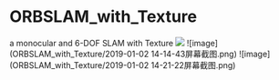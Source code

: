 # ORBSLAM_with_Texture
a monocular and 6-DOF SLAM with Texture
![](http://github.com/ORBSLAM_with_Texture/2019-01-02-13-53-37屏幕截图.png)
![image](ORBSLAM_with_Texture/2019-01-02 14-14-43屏幕截图.png)
![image](ORBSLAM_with_Texture/2019-01-02 14-21-22屏幕截图.png)
